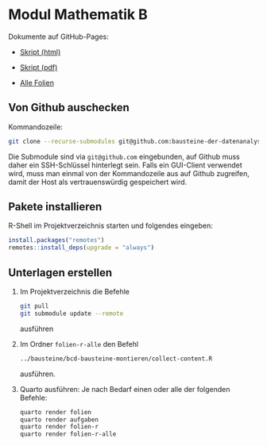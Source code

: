 # Modul Mathematik B

Dokumente auf GitHub-Pages:

- [Skript (html)](https://bausteine-der-datenanalyse.github.io/bcd-modul-bo-mathematik-b/skript/index.html)

- [Skript (pdf)](https://bausteine-der-datenanalyse.github.io/bcd-modul-bo-mathematik-b/skript/skript-mathematik-b.pdf)

- [Alle Folien](https://bausteine-der-datenanalyse.github.io/bcd-modul-bo-mathematik-b/folien-r-alle/index.html)

## Von Github auschecken

Kommandozeile:

```bash
git clone --recurse-submodules git@github.com:bausteine-der-datenanalyse/bcd-modul-bo-mathematik-b.git
```

Die Submodule sind via `git@github.com` eingebunden, auf Github muss daher ein SSH-Schlüssel hinterlegt sein. Falls ein GUI-Client verwendet wird, muss man einmal von der Kommandozeile aus auf Github zugreifen, damit der Host als vertrauenswürdig gespeichert wird.

## Pakete installieren

R-Shell im Projektverzeichnis starten und folgendes eingeben:

```r
install.packages("remotes")
remotes::install_deps(upgrade = "always")
```

## Unterlagen erstellen

1. Im Projektverzeichnis die Befehle

    ```bash
    git pull
    git submodule update --remote 
    ```

    ausführen

1. Im Ordner `folien-r-alle` den Befehl

    ```bash
    ../bausteine/bcd-bausteine-montieren/collect-content.R
    ```

    ausführen.

1. Quarto ausführen: Je nach Bedarf einen oder alle der folgenden Befehle:

    ```bash
    quarto render folien
    quarto render aufgaben
    quarto render folien-r
    quarto render folien-r-alle
    ```
